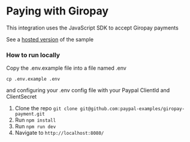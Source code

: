 # Paying with Giropay

This integration uses the JavaScript SDK to accept Giropay payments


See a [hosted version](https://demo-giropay-js-sdk.herokuapp.com) of the sample


### How to run locally

Copy the .env.example file into a file named .env

```
cp .env.example .env
```

and configuring your .env config file with your Paypal ClientId and ClientSecret

1. Clone the repo  `git clone git@github.com:paypal-examples/giropay-payment.git`
2. Run `npm install`
3. Run `npm run dev`
4. Navigate to `http://localhost:8080/`

